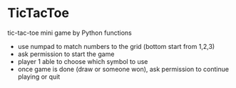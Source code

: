 # TicTacToe

tic-tac-toe mini game by Python functions

- use numpad to match numbers to the grid (bottom start from 1,2,3)
- ask permission to start the game
- player 1 able to choose which symbol to use
- once game is done (draw or someone won), ask permission to continue playing or quit
